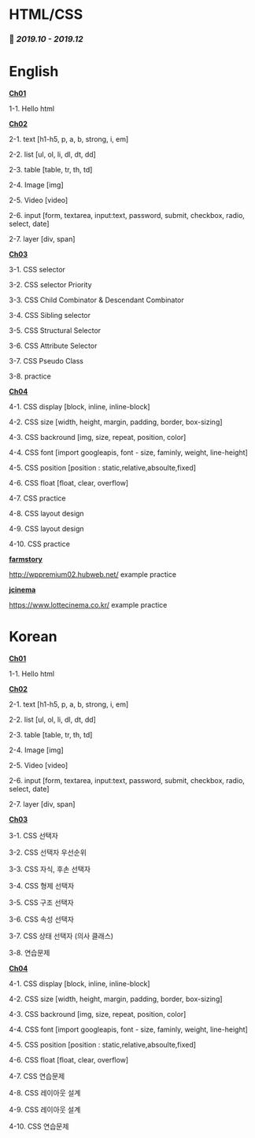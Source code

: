 # HTML/CSS

### 📆 *2019.10 - 2019.12*

# English

**[Ch01](https://github.com/leedaham/academy-HTML-CSS-2019/tree/master/ch01)**

1-1. Hello html

**[Ch02](https://github.com/leedaham/academy-HTML-CSS-2019/tree/master/ch02)**

2-1. text [h1-h5, p, a, b, strong, i, em]

2-2. list [ul, ol, li, dl, dt, dd]

2-3. table [table, tr, th, td]

2-4. Image [img]

2-5. Video [video]

2-6. input [form, textarea, input:text, password, submit, checkbox, radio, select, date]

2-7. layer [div, span]

**[Ch03](https://github.com/leedaham/academy-HTML-CSS-2019/tree/master/ch03)**

3-1. CSS selector

3-2. CSS selector Priority

3-3. CSS Child Combinator & Descendant Combinator

3-4. CSS Sibling selector

3-5. CSS Structural Selector

3-6. CSS Attribute Selector

3-7. CSS Pseudo Class

3-8. practice

**[Ch04](https://github.com/leedaham/academy-HTML-CSS-2019/tree/master/ch04)**

4-1. CSS display [block, inline, inline-block]

4-2. CSS size [width, height, margin, padding, border, box-sizing]

4-3. CSS backround [img, size, repeat, position, color]

4-4. CSS font [import googleapis, font - size, faminly, weight, line-height]

4-5. CSS position [position : static,relative,absoulte,fixed]

4-6. CSS float [float, clear, overflow]

4-7. CSS practice

4-8. CSS layout design

4-9. CSS layout design

4-10. CSS practice

**[farmstory](https://github.com/leedaham/academy-HTML-CSS-2019/tree/master/farmstory)**

http://wppremium02.hubweb.net/ example practice

**[jcinema](https://github.com/leedaham/academy-HTML-CSS-2019/tree/master/jcinema)**

https://www.lottecinema.co.kr/ example practice

# Korean

**[Ch01](https://github.com/leedaham/academy-HTML-CSS-2019/tree/master/ch01)**

1-1. Hello html

**[Ch02](https://github.com/leedaham/academy-HTML-CSS-2019/tree/master/ch02)**

2-1. text [h1-h5, p, a, b, strong, i, em]

2-2. list [ul, ol, li, dl, dt, dd]

2-3. table [table, tr, th, td]

2-4. Image [img]

2-5. Video [video]

2-6. input [form, textarea, input:text, password, submit, checkbox, radio, select, date]

2-7. layer [div, span]

**[Ch03](https://github.com/leedaham/academy-HTML-CSS-2019/tree/master/ch03)**

3-1. CSS 선택자

3-2. CSS 선택자 우선순위

3-3. CSS 자식, 후손 선택자

3-4. CSS 형제 선택자

3-5. CSS 구조 선택자

3-6. CSS 속성 선택자

3-7. CSS 상태 선택자 (의사 클래스)

3-8. 연습문제

**[Ch04](https://github.com/leedaham/academy-HTML-CSS-2019/tree/master/ch04)**

4-1. CSS display [block, inline, inline-block]

4-2. CSS size [width, height, margin, padding, border, box-sizing]

4-3. CSS backround [img, size, repeat, position, color]

4-4. CSS font [import googleapis, font - size, faminly, weight, line-height]

4-5. CSS position [position : static,relative,absoulte,fixed]

4-6. CSS float [float, clear, overflow]

4-7. CSS 연습문제

4-8. CSS 레이아웃 설계

4-9. CSS 레이아웃 설계

4-10. CSS 연습문제
